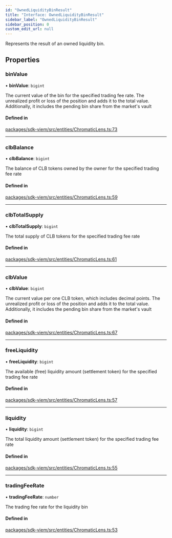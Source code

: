 ```yaml
---
id: "OwnedLiquidityBinResult"
title: "Interface: OwnedLiquidityBinResult"
sidebar_label: "OwnedLiquidityBinResult"
sidebar_position: 0
custom_edit_url: null
---
```


Represents the result of an owned liquidity bin.

## Properties

### binValue

• **binValue**: `bigint`

The current value of the bin for the specified trading fee rate.
The unrealized profit or loss of the position and adds it to the total value.
Additionally, it includes the pending bin share from the market's vault

#### Defined in

[packages/sdk-viem/src/entities/ChromaticLens.ts:73](https://github.com/chromatic-protocol/sdk/blob/5882a5a/packages/sdk-viem/src/entities/ChromaticLens.ts#L73)

___

### clbBalance

• **clbBalance**: `bigint`

The balance of CLB tokens owned by the owner for the specified trading fee rate

#### Defined in

[packages/sdk-viem/src/entities/ChromaticLens.ts:59](https://github.com/chromatic-protocol/sdk/blob/5882a5a/packages/sdk-viem/src/entities/ChromaticLens.ts#L59)

___

### clbTotalSupply

• **clbTotalSupply**: `bigint`

The total supply of CLB tokens for the specified trading fee rate

#### Defined in

[packages/sdk-viem/src/entities/ChromaticLens.ts:61](https://github.com/chromatic-protocol/sdk/blob/5882a5a/packages/sdk-viem/src/entities/ChromaticLens.ts#L61)

___

### clbValue

• **clbValue**: `bigint`

The current value per one CLB token, which includes decimal points.
The unrealized profit or loss of the position and adds it to the total value.
Additionally, it includes the pending bin share from the market's vault

#### Defined in

[packages/sdk-viem/src/entities/ChromaticLens.ts:67](https://github.com/chromatic-protocol/sdk/blob/5882a5a/packages/sdk-viem/src/entities/ChromaticLens.ts#L67)

___

### freeLiquidity

• **freeLiquidity**: `bigint`

The available (free) liquidity amount (settlement token) for the specified trading fee rate

#### Defined in

[packages/sdk-viem/src/entities/ChromaticLens.ts:57](https://github.com/chromatic-protocol/sdk/blob/5882a5a/packages/sdk-viem/src/entities/ChromaticLens.ts#L57)

___

### liquidity

• **liquidity**: `bigint`

The total liquidity amount (settlement token) for the specified trading fee rate

#### Defined in

[packages/sdk-viem/src/entities/ChromaticLens.ts:55](https://github.com/chromatic-protocol/sdk/blob/5882a5a/packages/sdk-viem/src/entities/ChromaticLens.ts#L55)

___

### tradingFeeRate

• **tradingFeeRate**: `number`

The trading fee rate for the liquidity bin

#### Defined in

[packages/sdk-viem/src/entities/ChromaticLens.ts:53](https://github.com/chromatic-protocol/sdk/blob/5882a5a/packages/sdk-viem/src/entities/ChromaticLens.ts#L53)

